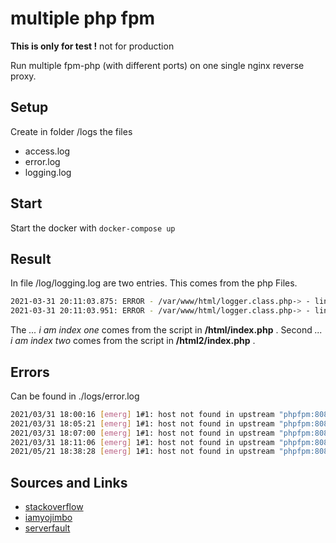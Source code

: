 # multiple php fpm

__This is only for test !__ not for production

Run multiple fpm-php (with different ports) on one single nginx reverse proxy.

## Setup

Create in folder /logs the files

+ access.log
+ error.log
+ logging.log

## Start

Start the docker with `docker-compose up`

## Result

In file /log/logging.log are two entries. This comes from the php Files.

```sh
2021-03-31 20:11:03.875: ERROR - /var/www/html/logger.class.php-> - line:122 : i am index one
2021-03-31 20:11:03.951: ERROR - /var/www/html/logger.class.php-> - line:122 : i am index two
```

The _... i am index one_ comes from the script in __/html/index.php__ .
Second _... i am index two_ comes from the script in __/html2/index.php__ .

## Errors

Can be found in ./logs/error.log

```sh
2021/03/31 18:00:16 [emerg] 1#1: host not found in upstream "phpfpm:8080" in /etc/nginx/nginx.conf:6
2021/03/31 18:05:21 [emerg] 1#1: host not found in upstream "phpfpm:8080" in /etc/nginx/nginx.conf:6
2021/03/31 18:07:00 [emerg] 1#1: host not found in upstream "phpfpm:8080" in /etc/nginx/nginx.conf:6
2021/03/31 18:11:06 [emerg] 1#1: host not found in upstream "phpfpm:8080" in /etc/nginx/nginx.conf:6
2021/05/21 18:38:28 [emerg] 1#1: host not found in upstream "phpfpm:8080" in /etc/nginx/nginx.conf:6
```

## Sources and Links

+ [stackoverflow](https://stackoverflow.com/questions/64137225/how-to-setup-a-single-nginx-server-with-multiple-php-fpm-docker-containers)
+ [iamyojimbo](https://github.com/iamyojimbo/docker-nginx-php-fpm/blob/master/nginx/nginx.conf#L137)
+ [serverfault](https://serverfault.com/questions/693509/docker-scaling-nginx-and-php-fpm-seperately)
